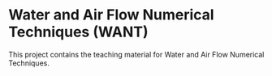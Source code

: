 # Water and Air Flow Numerical Techniques (WANT)
This project contains the teaching material for Water and Air Flow Numerical Techniques.
